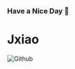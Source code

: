 ### Have a Nice Day 👋

# Jxiao

![Github](https://github-readme-stats.vercel.app/api?username=DiracMD)
<!--
**DiracMD/DiracMD** is a ✨ _special_ ✨ repository because its `README.md` (this file) appears on your GitHub profile.
